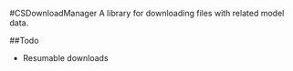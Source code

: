 #CSDownloadManager
A library for downloading files with related model data.

##Todo
* Resumable downloads 
